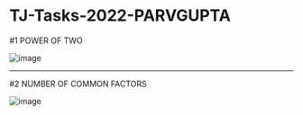 # TJ-Tasks-2022-PARVGUPTA

#1 POWER OF TWO

![image](https://user-images.githubusercontent.com/87405963/201668226-9ca3778b-ffd5-42d8-bb3d-2c2084ea764d.png)


--------------------------------------------------------------------------------------------------------------------------------



#2 NUMBER OF COMMON FACTORS

![image](https://user-images.githubusercontent.com/87405963/201668434-265bd28f-5bc1-419f-932e-83aefd779146.png)

